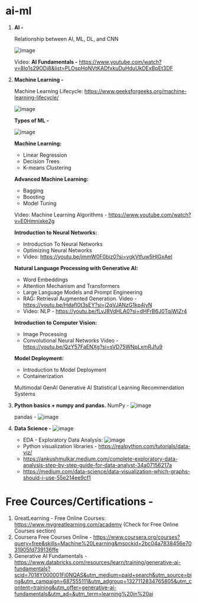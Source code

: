 # ai-ml

1. **AI -**

   Relationship between AI, ML, DL, and CNN

   ![image](https://github.com/user-attachments/assets/8cb6afc1-ff8b-41f8-aa1d-2c35be9b2e02)

   Video: **AI Fundamentals -** https://www.youtube.com/watch?v=8lo1s29ODj8&list=PLOspHqNVtKADfxkuDuHduUkDExBpEt3DF

3. **Machine Learning -**

   Machine Learning Lifecycle: https://www.geeksforgeeks.org/machine-learning-lifecycle/

   ![image](https://github.com/user-attachments/assets/44c0873b-6695-49ed-a1bb-64d935166252)

   **Types of ML -**

   ![image](https://github.com/user-attachments/assets/2037b7b8-62f5-4b54-b3a8-c8be852cf054)

   **Machine Learning:**
   - Linear Regression
   - Decision Trees
   - K-means Clustering

   **Advanced Machine Learning:**
   - Bagging
   - Boosting
   - Model Tuning
  
   Video: Machine Learning Algorithms - https://www.youtube.com/watch?v=E0Hmnixke2g
  
   **Introduction to Neural Networks:**
   - Introduction To Neural Networks
   - Optimizing Neural Networks
   - Video: https://youtu.be/jmmW0F0biz0?si=vgkVtfuw5HIGxAeI

   **Natural Language Processing with Generative Al:**
   - Word Embeddings
   - Attention Mechanism and Transformers
   - Large Language Models and Prompt Engineering
   - RAG: Retrieval Augmented Generation. Video - https://youtu.be/HdafI0t3sEY?si=j2qVJANzG1kp4jyN
   - Video: NLP - https://youtu.be/fLvJ8VdHLA0?si=dHFrB6J0TqjWIZr4
  
   **Introduction to Computer Vision:**
   - Image Processing
   - Convolutional Neural Networks Video - https://youtu.be/QzY57FaENXg?si=sVD75WNpLxmRJfu9
  
   **Model Deployment:**
   - Introduction to Model Deployment
   - Containerization

   Multimodal GenAl
   Generative Al
   Statistical Learning
   Recommendation Systems

4. **Python basics + numpy and pandas.**
   NumPy - ![image](https://github.com/user-attachments/assets/c720143d-9127-4622-994d-35767c44b449)

   pandas - ![image](https://github.com/user-attachments/assets/9e4cd06a-94a2-4f87-9017-2f0134949da1)

5. **Data Science -**
  ![image](https://github.com/user-attachments/assets/58869cdd-6823-4b58-938e-ec32c7ec0567)
   - EDA - Exploratory Data Analysis: ![image](https://github.com/user-attachments/assets/e94f9712-7e94-481d-b6de-c00754b4752c)
   - Python visualization libraries - https://realpython.com/tutorials/data-viz/
   - https://ankushmulkar.medium.com/complete-exploratory-data-analysis-step-by-step-guide-for-data-analyst-34a07156217a
   - https://medium.com/data-science/data-visualization-which-graphs-should-i-use-55e214ee9cf1 

## 

# Free Cources/Certifications - 
1. GreatLearning - Free Online Courses: https://www.mygreatlearning.com/academy (Check for Free Online Courses section)
2. Coursera Free Courses Online - https://www.coursera.org/courses?query=free&skills=Machine%20Learning&msockid=2bc04a7838456e7031905fd739136ffe
3. Generative AI Fundamentals - https://www.databricks.com/resources/learn/training/generative-ai-fundamentals?scid=7018Y000001Fi0NQAS&utm_medium=paid+search&utm_source=bing&utm_campaign=687555111&utm_adgroup=1327112834765805&utm_content=training&utm_offer=generative-ai-fundamentals&utm_ad=&utm_term=learning%20in%20ai
